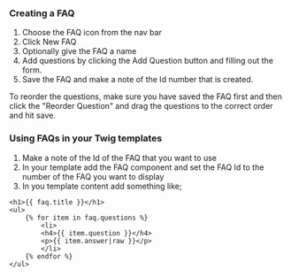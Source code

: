 ### Creating a FAQ
1. Choose the FAQ icon from the nav bar
2. Click New FAQ
3. Optionally give the FAQ a name
4. Add questions by clicking the Add Question button and filling out the form.
5. Save the FAQ and make a note of the Id number that is created.

To reorder the questions, make sure you have saved the FAQ first and then click the "Reorder Question" and drag the questions to the correct order and hit save.

### Using FAQs in your Twig templates
1. Make a note of the Id of the FAQ that you want to use
2. In your template add the FAQ component and set the FAQ Id to the number of the FAQ you want to display
3. In you template content add something like;
```
<h1>{{ faq.title }}</h1>
<ul>
    {% for item in faq.questions %}
        <li>
        <h4>{{ item.question }}</h4>
        <p>{{ item.answer|raw }}</p>
        </li>
    {% endfor %}
</ul>
```
